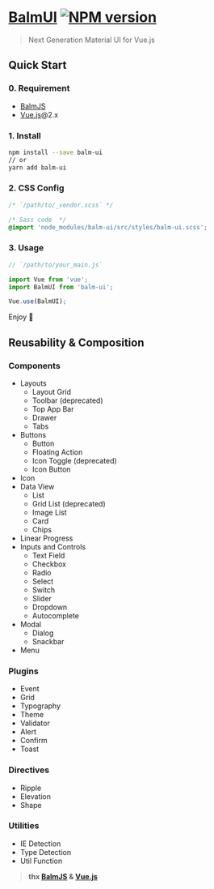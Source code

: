 # [BalmUI](https://material.balmjs.com/) [![NPM version][balm-ui-image]][balm-ui-url]

> Next Generation Material UI for Vue.js

## Quick Start

### 0. Requirement

- [BalmJS](https://balmjs.com/)
- [Vue.js](https://vuejs.org/)@2.x

### 1. Install

```sh
npm install --save balm-ui
// or
yarn add balm-ui
```

### 2. CSS Config

```css
/* `/path/to/_vendor.scss` */

/* Sass code  */
@import 'node_modules/balm-ui/src/styles/balm-ui.scss';
```

### 3. Usage

```js
// `/path/to/your_main.js`

import Vue from 'vue';
import BalmUI from 'balm-ui';

Vue.use(BalmUI);
```

Enjoy 👻

## Reusability & Composition

### Components

- Layouts
  - Layout Grid
  - Toolbar (deprecated)
  - Top App Bar
  - Drawer
  - Tabs
- Buttons
  - Button
  - Floating Action
  - Icon Toggle (deprecated)
  - Icon Button
- Icon
- Data View
  - List
  - Grid List (deprecated)
  - Image List
  - Card
  - Chips
- Linear Progress
- Inputs and Controls
  - Text Field
  - Checkbox
  - Radio
  - Select
  - Switch
  - Slider
  - Dropdown
  - Autocomplete
- Modal
  - Dialog
  - Snackbar
- Menu

### Plugins

- Event
- Grid
- Typography
- Theme
- Validator
- Alert
- Confirm
- Toast

### Directives

- Ripple
- Elevation
- Shape

### Utilities

- IE Detection
- Type Detection
- Util Function

[balm-ui-image]: https://badge.fury.io/js/balm-ui.svg
[balm-ui-url]: https://npmjs.org/package/balm-ui

> **thx [BalmJS](https://balmjs.com/) & [Vue.js](https://vuejs.org/)**
